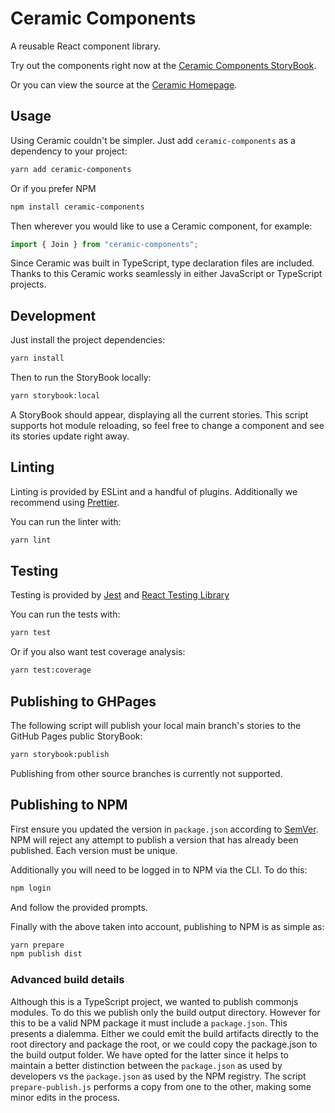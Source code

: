 # Ceramic Components

A reusable React component library.

Try out the components right now at the [Ceramic Components StoryBook](https://fildon.github.io/ceramic/).

Or you can view the source at the [Ceramic Homepage](https://github.com/fildon/ceramic).

## Usage

Using Ceramic couldn't be simpler. Just add `ceramic-components` as a dependency to your project:

```bash
yarn add ceramic-components
```

Or if you prefer NPM

```bash
npm install ceramic-components
```

Then wherever you would like to use a Ceramic component, for example:

```js
import { Join } from "ceramic-components";
```

Since Ceramic was built in TypeScript, type declaration files are included. Thanks to this Ceramic works seamlessly in either JavaScript or TypeScript projects.

## Development

Just install the project dependencies:

```bash
yarn install
```

Then to run the StoryBook locally:

```bash
yarn storybook:local
```

A StoryBook should appear, displaying all the current stories. This script supports hot module reloading, so feel free to change a component and see its stories update right away.

## Linting

Linting is provided by ESLint and a handful of plugins. Additionally we recommend using [Prettier](https://prettier.io/).

You can run the linter with:

```bash
yarn lint
```

## Testing

Testing is provided by [Jest](https://jestjs.io/) and [React Testing Library](https://testing-library.com/docs/react-testing-library/intro/)

You can run the tests with:

```bash
yarn test
```

Or if you also want test coverage analysis:

```bash
yarn test:coverage
```

## Publishing to GHPages

The following script will publish your local main branch's stories to the GitHub Pages public StoryBook:

```bash
yarn storybook:publish
```

Publishing from other source branches is currently not supported.

## Publishing to NPM

First ensure you updated the version in `package.json` according to [SemVer](https://semver.org/). NPM will reject any attempt to publish a version that has already been published. Each version must be unique.

Additionally you will need to be logged in to NPM via the CLI. To do this:

```bash
npm login
```

And follow the provided prompts.

Finally with the above taken into account, publishing to NPM is as simple as:

```bash
yarn prepare
npm publish dist
```

### Advanced build details

Although this is a TypeScript project, we wanted to publish commonjs modules. To do this we publish only the build output directory. However for this to be a valid NPM package it must include a `package.json`. This presents a dialemma. Either we could emit the build artifacts directly to the root directory and package the root, or we could copy the package.json to the build output folder. We have opted for the latter since it helps to maintain a better distinction between the `package.json` as used by developers vs the `package.json` as used by the NPM registry. The script `prepare-publish.js` performs a copy from one to the other, making some minor edits in the process.
